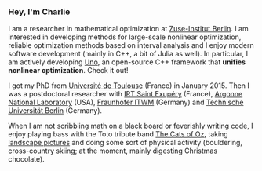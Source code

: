 ### Hey, I'm Charlie

I am a researcher in mathematical optimization at [Zuse-Institut Berlin](https://www.zib.de/). I am interested in developing methods for large-scale nonlinear optimization, reliable optimization methods based on interval analysis and I enjoy modern software development (mainly in C++, a bit of Julia as well). In particular, I am actively developing [Uno](https://github.com/cvanaret/Uno), an open-source C++ framework that **unifies nonlinear optimization**. Check it out!

I got my PhD from [Université de Toulouse](https://www.univ-toulouse.fr/) (France) in January 2015. Then I was a postdoctoral researcher with [IRT Saint Exupéry](https://www.irt-saintexupery.com) (France), [Argonne National Laboratory](https://www.anl.gov/) (USA), [Fraunhofer ITWM](https://www.itwm.fraunhofer.de/) (Germany) and [Technische Universität Berlin](https://www.tu.berlin/) (Germany).

When I am not scribbling math on a black board or feverishly writing code, I enjoy playing bass with the Toto tribute band [The Cats of Oz](https://www.facebook.com/thecatsofoz), taking [landscape pictures](https://www.instagram.com/charlievanaret_photo/) and doing some sort of physical activity (bouldering, cross-country skiing; at the moment, mainly digesting Christmas chocolate).
